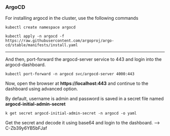 ### ArgoCD
For installing argocd in the cluster, use the following commands
```
kubectl create namespace argocd

kubectl apply -n argocd -f https://raw.githubusercontent.com/argoproj/argo-cd/stable/manifests/install.yaml
```

---

And then, port-forward the argocd-server service to 443 and login into the argocd-dashboard.

```
kubectl port-forward -n argocd svc/argocd-server 4000:443
```

Now, open the browser at **https://localhost:443** and continue to the dashboard using advanced option.

By default, username is admin and password is saved in a secret file named **argocd-initial-admin-secret**
```
k get secret argocd-initial-admin-secret -n argocd -o yaml
```

Get the secret and decode it using base64 and login to the dashboard. --> C-Zb39y6YB5bFJaf